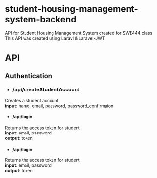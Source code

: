 # student-housing-management-system-backend
API for Student Housing Management System created for SWE444 class
This API was created using Laravl & Laravel-JWT

# API 

## Authentication 

- ### /api/createStudentAccount
Creates a student account  
**input**: name, email, password, password_confirmaion

- #### /api/login
Returns the access token for student  
**input**: email, password  
**output**: token  

- #### /api/login
Returns the access token for student  
**input**: email, password  
**output**: token  

